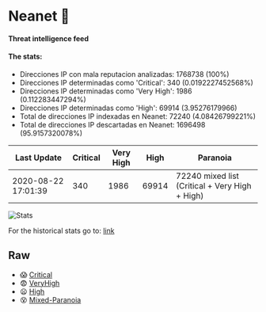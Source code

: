 # Neanet :hocho:
#### Threat intelligence feed
#### The stats:

- Direcciones IP con mala reputacion analizadas: 1768738 (100%)
- Direcciones IP determinadas como 'Critical':  340 (0.0192227452568%)
- Direcciones IP determinadas como 'Very High':  1986 (0.112283447294%)
- Direcciones IP determinadas como 'High':  69914 (3.95276179966)
- Total de direcciones IP indexadas en Neanet:  72240 (4.08426799221%)
- Total de direcciones IP descartadas en Neanet:  1696498 (95.9157320078%)

| Last Update | Critical | Very High | High | Paranoia |
| --- | --- | --- | --- | --- |
| 2020-08-22 17:01:39 | 340 | 1986 | 69914 | 72240 mixed list (Critical + Very High + High)|

![Stats](https://docs.google.com/spreadsheets/d/e/2PACX-1vSnaNMIXVabIpDJjufMlzH7poXnshF3mgd8Is1g9ytUEzVsP5my4Trn8f-xkoLLQ38xpL3HtmUexLo6/pubchart?oid=501124687&format=image)

For the historical stats go to: [link](/stats.csv)
## Raw
- :scream: [Critical](https://raw.githubusercontent.com/JavaGarcia/Neanet/master/blacklists/neanet_critical.txt)
- :fearful: [VeryHigh](https://raw.githubusercontent.com/JavaGarcia/Neanet/master/blacklists/neanet_veryHigh.txtt)
- :frowning: [High](https://raw.githubusercontent.com/JavaGarcia/Neanet/master/blacklists/neanet_high.txt)
- :dizzy_face: [Mixed-Paranoia](https://raw.githubusercontent.com/JavaGarcia/Neanet/master/blacklists/neanet_all.txt)



















































































































































































































































































































































































